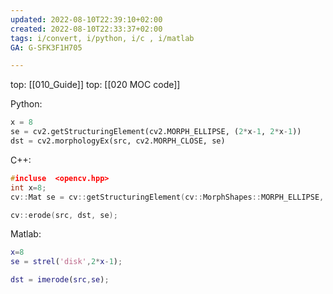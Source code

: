 ```yaml
---
updated: 2022-08-10T22:39:10+02:00
created: 2022-08-10T22:33:37+02:00
tags: i/convert, i/python, i/c , i/matlab
GA: G-SFK3F1H705

---
```

top: [[010_Guide]]
top: [[020 MOC code]]

Python:
```py
x = 8
se = cv2.getStructuringElement(cv2.MORPH_ELLIPSE, (2*x-1, 2*x-1))
dst = cv2.morphologyEx(src, cv2.MORPH_CLOSE, se)
```

C++:
```cpp
#incluse  <opencv.hpp>
int x=8;
cv::Mat se = cv::getStructuringElement(cv::MorphShapes::MORPH_ELLIPSE, cv::Size(2*x-1, 2*x-1));

cv::erode(src, dst, se);

```

Matlab:
```matlab
x=8
se = strel('disk',2*x-1);

dst = imerode(src,se);

```


